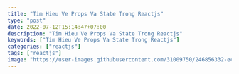 ```yaml
---
title: "Tim Hieu Ve Props Va State Trong Reactjs"
type: "post"
date: 2022-07-12T15:14:47+07:00
description: "Tim Hieu Ve Props Va State Trong Reactjs"
keywords: ["Tim Hieu Ve Props Va State Trong Reactjs"]
categories: ["reactjs"]
tags: ["reactjs"]
image: "https://user-images.githubusercontent.com/31009750/246856332-ece36caa-82ef-4a4f-86d9-9dad4a108929.png"
---
```

